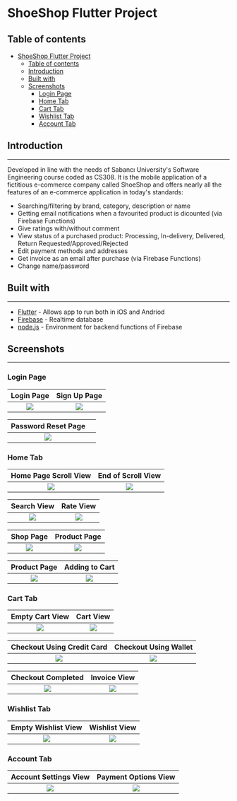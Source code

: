 # ShoeShop Flutter Project
## Table of contents
- [ShoeShop Flutter Project](#shoeshop-flutter-project)
  - [Table of contents](#table-of-contents)
  - [Introduction](#introduction)
  - [Built with](#built-with)
  - [Screenshots](#screenshots)
    - [Login Page](#login-page)
    - [Home Tab](#home-tab)
    - [Cart Tab](#cart-tab)
    - [Wishlist Tab](#wishlist-tab)
    - [Account Tab](#account-tab)

## Introduction

-----
Developed in line with the needs of Sabancı University's Software Engineering course coded as CS308. It is the mobile application of a fictitious e-commerce company called ShoeShop and offers nearly all the features of an e-commerce application in today's standards:

- Searching/filtering by brand, category, description or name
- Getting email notifications when a favourited product is dicounted (via Firebase Functions)
- Give ratings with/without comment
- View status of a purchased product: Processing, In-delivery, Delivered, Return Requested/Approved/Rejected
- Edit payment methods and addresses
- Get invoice as an email after purchase (via Firebase Functions)
- Change name/password

## Built with

------------

- [Flutter](https://docs.flutter.dev) - Allows app to run both in iOS and Andriod
- [Firebase](https://firebase.google.com/docs?gclid=Cj0KCQjw4omaBhDqARIsADXULuXuTpLQQkL15zPUfN69XWRSo-FpbzapCVEpCZ6yyQX7rFEn06C2v1gaAgPpEALw_wcB&gclsrc=aw.ds) - Realtime database
- [node.js](https://nodejs.org/en/docs/) - Environment for backend functions of Firebase


## Screenshots

----------

### Login Page

|   <b>Login Page</b>        |   <b>Sign Up Page</b>            |
|   :--:                                |   :--:                                 |
|   ![](mobile/screenshots/GreetingScreen/loginpage.png)  |   ![](mobile/screenshots/GreetingScreen/signuppage.png)  |

|   <b>Password Reset Page</b>                  |   <b></b>                     |
|   :--:                                |   :--:                                 |
|   ![](mobile/screenshots/GreetingScreen/forgotpage.png)    |   ![]()     |

### Home Tab

|   <b>Home Page Scroll View</b>        |   <b>End of Scroll View</b>            |
|   :--:                                |   :--:                                 |
|   ![](mobile/screenshots/Home/homepage.png)  |   ![](mobile/screenshots/Home/homepage2.png)  |

|   <b>Search View</b>                  |   <b>Rate View</b>                     |
|   :--:                                |   :--:                                 |
|   ![](mobile/screenshots/Home/search.png)    |   ![](mobile/screenshots/Home/rating.png)     |

|   <b>Shop Page</b>                    |   <b>Product Page</b>                  |
|   :--:                                |   :--:                                 |
|   ![](mobile/screenshots/Home/shoppage.png)  |   ![](mobile/screenshots/Home/productpage.png)|

|   <b>Product Page</b>                    |   <b>Adding to Cart</b>                  |
|   :--:                                |   :--:                                 |
|   ![](mobile/screenshots/Home/productpage2.png)  |   ![](mobile/screenshots/Home/productpageaddingtocart.png)|

### Cart Tab

|   <b>Empty Cart View</b>        |   <b>Cart View</b>            |
|   :--:                                |   :--:                                 |
|   ![](mobile/screenshots/Cart/emptycart.png)  |   ![](mobile/screenshots/Cart/cart.png)  |

|   <b>Checkout Using Credit Card</b>                  |   <b>Checkout Using Wallet</b>                     |
|   :--:                                |   :--:                                 |
|   ![](mobile/screenshots/cart/checkingoutwithcreditcard.png)    |   ![](mobile/screenshots/Cart/checkingoutwithwallet.png)     |

|   <b>Checkout Completed</b>                    |   <b>Invoice View</b>                  |
|   :--:                                |   :--:                                 |
|   ![](mobile/screenshots/Cart/checkoutcompleted.png)  |   ![](mobile/screenshots/Cart/invoiceview.png)|

### Wishlist Tab

|   <b>Empty Wishlist View</b>                    |   <b>Wishlist View</b>                  |
|   :--:                                |   :--:                                 |
|   ![](mobile/screenshots/Wishlist/emptywishlist.png)  |   ![](mobile/screenshots/Wishlist/wishlist.png)|

### Account Tab

|   <b>Account Settings View</b>                    |   <b>Payment Options View</b>                  |
|   :--:                                |   :--:                                 |
|   ![](mobile/screenshots/Account/settings.png)  |   ![](mobile/screenshots/Account/previousordersview.png)|